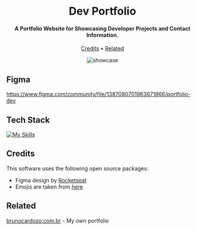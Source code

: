 
<h1 align="center">
  Dev Portfolio
  <br>
</h1>

<h4 align="center">A Portfolio Website for Showcasing Developer Projects and Contact Information.</h4>

<p align="center">
  <a href="#credits">Credits</a> •
  <a href="#related">Related</a>
</p>


<div align="center">
  
  ![showcase](https://github.com/user-attachments/assets/94fb5810-cddd-40f5-8a54-8c848b4fe733)
  
</div>


## Figma

https://www.figma.com/community/file/1387080701963671866/portfolio-dev

## Tech Stack

[![My Skills](https://skillicons.dev/icons?i=html,css)](https://skillicons.dev)

## Credits

This software uses the following open source packages:

- Figma design by [Rocketseat](https://www.rocketseat.com.br/)
- Emojis are taken from [here](https://phosphoricons.com/)

## Related

[brunocardozo.com.br](https://github.com/bruno-c-p/portfolio) - My own portfolio
